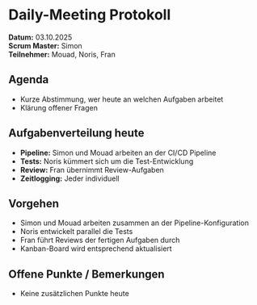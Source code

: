 # Daily-Meeting Protokoll

**Datum:** 03.10.2025  
**Scrum Master:** Simon  
**Teilnehmer:** Mouad, Noris, Fran

## Agenda

- Kurze Abstimmung, wer heute an welchen Aufgaben arbeitet
- Klärung offener Fragen

## Aufgabenverteilung heute

- **Pipeline:** Simon und Mouad arbeiten an der CI/CD Pipeline
- **Tests:** Noris kümmert sich um die Test-Entwicklung
- **Review:** Fran übernimmt Review-Aufgaben
- **Zeitlogging:** Jeder individuell

## Vorgehen

- Simon und Mouad arbeiten zusammen an der Pipeline-Konfiguration
- Noris entwickelt parallel die Tests
- Fran führt Reviews der fertigen Aufgaben durch
- Kanban-Board wird entsprechend aktualisiert

## Offene Punkte / Bemerkungen

- Keine zusätzlichen Punkte heute
